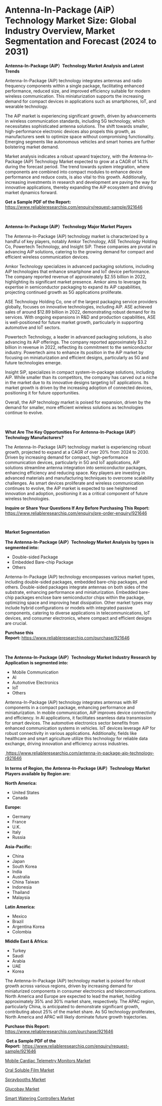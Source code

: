 <p><h1>Antenna-In-Package (AiP）Technology Market Size: Global Industry Overview, Market Segmentation and Forecast (2024 to 2031)</h1></p><p><strong>Antenna-In-Package (AiP）Technology Market Analysis and Latest Trends</strong></p>
<p><p>Antenna-In-Package (AiP) technology integrates antennas and radio frequency components within a single package, facilitating enhanced performance, reduced size, and improved efficiency suitable for modern wireless communication. This miniaturization supports the increasing demand for compact devices in applications such as smartphones, IoT, and wearable technology.</p><p>The AiP market is experiencing significant growth, driven by advancements in wireless communication standards, including 5G technology, which necessitates sophisticated antenna solutions. The shift towards smaller, high-performance electronic devices also propels this growth, as manufacturers seek to optimize space without compromising functionality. Emerging segments like autonomous vehicles and smart homes are further bolstering market demand.</p><p>Market analysis indicates a robust upward trajectory, with the Antenna-In-Package (AiP) Technology Market expected to grow at a CAGR of 14.1% during the forecast period. The trend towards system integration, where components are combined into compact modules to enhance device performance and reduce costs, is also vital to this growth. Additionally, increasing investments in research and development are paving the way for innovative applications, thereby expanding the AiP ecosystem and driving market dynamics forward.</p></p>
<p><strong>Get a Sample PDF of the Report:&nbsp;</strong> <a href="https://www.reliableresearchiq.com/enquiry/request-sample/921646?utm_campaign=1837&utm_medium=2&utm_source=Github&utm_content=ia&utm_term=02122024&utm_id=antenna-in-package-aiptechnology">https://www.reliableresearchiq.com/enquiry/request-sample/921646</a></p>
<p>&nbsp;</p>
<p><strong>Antenna-In-Package (AiP）Technology Major Market Players</strong></p>
<p><p>The Antenna-In-Package (AiP) technology market is characterized by a handful of key players, notably Amkor Technology, ASE Technology Holding Co, Powertech Technology, and Insight SiP. These companies are pivotal in advancing AiP solutions, catering to the growing demand for compact and efficient wireless communication devices.</p><p>Amkor Technology specializes in advanced packaging solutions, including AiP technologies that enhance smartphone and IoT device performance. The company reported revenue of approximately $2.55 billion in 2022, highlighting its significant market presence. Amkor aims to leverage its expertise in semiconductor packaging to expand its AiP capabilities, projecting continued growth as 5G applications proliferate.</p><p>ASE Technology Holding Co, one of the largest packaging service providers globally, focuses on innovative technologies, including AiP. ASE achieved sales of around $12.89 billion in 2022, demonstrating robust demand for its services. With ongoing expansions in R&D and production capabilities, ASE is well-positioned for future market growth, particularly in supporting automotive and IoT sectors.</p><p>Powertech Technology, a leader in advanced packaging solutions, is also advancing its AiP offerings. The company reported approximately $3.2 billion in revenue in 2022, reflecting its commitment to the semiconductor industry. Powertech aims to enhance its position in the AiP market by focusing on miniaturization and efficient designs, particularly as 5G and future technologies emerge.</p><p>Insight SiP, specializes in compact system-in-package solutions, including AiP. While smaller than its competitors, the company has carved out a niche in the market due to its innovative designs targeting IoT applications. Its market growth is driven by the increasing adoption of connected devices, positioning it for future opportunities.</p><p>Overall, the AiP technology market is poised for expansion, driven by the demand for smaller, more efficient wireless solutions as technologies continue to evolve.</p></p>
<p>&nbsp;</p>
<p><strong>What Are The Key Opportunities For Antenna-In-Package (AiP）Technology Manufacturers?</strong></p>
<p><p>The Antenna-In-Package (AiP) technology market is experiencing robust growth, projected to expand at a CAGR of over 20% from 2024 to 2030. Driven by increasing demand for compact, high-performance communication devices, particularly in 5G and IoT applications, AiP solutions streamline antenna integration into semiconductor packages, enhancing efficiency and reducing space. Key players are investing in advanced materials and manufacturing techniques to overcome scalability challenges. As smart devices proliferate and wireless communication continues to evolve, the AiP market is expected to see heightened innovation and adoption, positioning it as a critical component of future wireless technologies.</p></p>
<p><strong>Inquire or Share Your Questions If Any Before Purchasing This Report:</strong> <a href="https://www.reliableresearchiq.com/enquiry/pre-order-enquiry/921646?utm_campaign=1837&utm_medium=2&utm_source=Github&utm_content=ia&utm_term=02122024&utm_id=antenna-in-package-aiptechnology">https://www.reliableresearchiq.com/enquiry/pre-order-enquiry/921646</a></p>
<p>&nbsp;</p>
<p><strong>Market Segmentation</strong></p>
<p><strong>The Antenna-In-Package (AiP）Technology Market Analysis by types is segmented into:</strong></p>
<p><ul><li>Double-sided Package</li><li>Embedded Bare-chip Package</li><li>Others</li></ul></p>
<p><p>Antenna-In-Package (AiP) technology encompasses various market types, including double-sided packages, embedded bare-chip packages, and others. Double-sided packages integrate antennas on both sides of the substrate, enhancing performance and miniaturization. Embedded bare-chip packages enclose bare semiconductor chips within the package, optimizing space and improving heat dissipation. Other market types may include hybrid configurations or models with integrated passive components, catering to diverse applications in telecommunications, IoT devices, and consumer electronics, where compact and efficient designs are crucial.</p></p>
<p><strong>Purchase this Report:&nbsp;</strong><a href="https://www.reliableresearchiq.com/purchase/921646?utm_campaign=1837&utm_medium=2&utm_source=Github&utm_content=ia&utm_term=02122024&utm_id=antenna-in-package-aiptechnology">https://www.reliableresearchiq.com/purchase/921646</a></p>
<p>&nbsp;</p>
<p><strong>The Antenna-In-Package (AiP）Technology Market Industry Research by Application is segmented into:</strong></p>
<p><ul><li>Mobile Communication</li><li>AI</li><li>Automotive Electronics</li><li>IoT</li><li>Others</li></ul></p>
<p><p>Antenna-In-Package (AiP) technology integrates antennas with RF components in a compact package, enhancing performance and miniaturization. In mobile communication, AiP improves device connectivity and efficiency. In AI applications, it facilitates seamless data transmission for smart devices. The automotive electronics sector benefits from enhanced communication systems in vehicles. IoT devices leverage AiP for robust connectivity in various applications. Additionally, fields like healthcare and smart agriculture utilize this technology for reliable data exchange, driving innovation and efficiency across industries.</p></p>
<p><a href="https://www.reliableresearchiq.com/antenna-in-package-aip-technology-r921646?utm_campaign=1837&utm_medium=2&utm_source=Github&utm_content=ia&utm_term=02122024&utm_id=antenna-in-package-aiptechnology">&nbsp;https://www.reliableresearchiq.com/antenna-in-package-aip-technology-r921646</a></p>
<p><strong>In terms of Region, the Antenna-In-Package (AiP）Technology Market Players available by Region are:</strong></p>
<p>
    <p> <strong> North America: </strong>
        <ul>
            <li>United States</li>
            <li>Canada</li>
        </ul>
        </p> 
    <p> <strong> Europe: </strong>
        <ul>
            <li>Germany</li>
            <li>France</li>
            <li>U.K.</li>
            <li>Italy</li>
            <li>Russia</li>
        </ul>
        </p> 
    <p> <strong> Asia-Pacific: </strong>
        <ul>
            <li>China</li>
            <li>Japan</li>
            <li>South Korea</li>
            <li>India</li>
            <li>Australia</li>
            <li>China Taiwan</li>
            <li>Indonesia</li>
            <li>Thailand</li>
            <li>Malaysia</li>
        </ul>
        </p> 
    <p> <strong> Latin America: </strong>
        <ul>
            <li>Mexico</li>
            <li>Brazil</li>
            <li>Argentina Korea</li>
            <li>Colombia</li>
        </ul>
        </p> 
    <p> <strong> Middle East & Africa: </strong>
        <ul>
            <li>Turkey</li>
            <li>Saudi</li>
            <li>Arabia</li>
            <li>UAE</li>
            <li>Korea</li>
        </ul>
    </p>
    </p>
<p><p>The Antenna-In-Package (AiP) technology market is poised for robust growth across various regions, driven by increasing demand for miniaturized components in consumer electronics and telecommunications. North America and Europe are expected to lead the market, holding approximately 35% and 30% market share, respectively. The APAC region, particularly China, is anticipated to demonstrate significant growth, contributing about 25% of the market share. As 5G technology proliferates, North America and APAC will likely dominate future growth trajectories.</p></p>
<p><strong>Purchase this Report: </strong><a href="https://www.reliableresearchiq.com/purchase/921646?utm_campaign=1837&utm_medium=2&utm_source=Github&utm_content=ia&utm_term=02122024&utm_id=antenna-in-package-aiptechnology">https://www.reliableresearchiq.com/purchase/921646</a></p>
<p>&nbsp;<strong>Get a Sample PDF of the Report:&nbsp;&nbsp;</strong><a href="https://www.reliableresearchiq.com/enquiry/request-sample/921646?utm_campaign=1837&utm_medium=2&utm_source=Github&utm_content=ia&utm_term=02122024&utm_id=antenna-in-package-aiptechnology">https://www.reliableresearchiq.com/enquiry/request-sample/921646</a></p>
<p><strong></strong></p>
<p><p><a href="https://www.linkedin.com/pulse/information-trends-significant-market-drivers-obstacles-mobile-34buf?utm_campaign=1837&utm_medium=2&utm_source=Github&utm_content=ia&utm_term=02122024&utm_id=antenna-in-package-aiptechnology">Mobile Cardiac Telemetry Monitors Market</a></p><p><a href="https://www.linkedin.com/pulse/comprehensive-analysis-oral-soluble-film-market-size-8nzme?utm_campaign=1837&utm_medium=2&utm_source=Github&utm_content=ia&utm_term=02122024&utm_id=antenna-in-package-aiptechnology">Oral Soluble Film Market</a></p><p><a href="https://issuu.com/reportprime-2/docs/spraybooths-market-size-2030.pptx?utm_campaign=1837&utm_medium=2&utm_source=Github&utm_content=ia&utm_term=02122024&utm_id=antenna-in-package-aiptechnology">Spraybooths Market</a></p><p><a href="https://www.linkedin.com/pulse/assessing-glucobay-market-segmentation-type-application-geography-hpsce?utm_campaign=1837&utm_medium=2&utm_source=Github&utm_content=ia&utm_term=02122024&utm_id=antenna-in-package-aiptechnology">Glucobay Market</a></p><p><a href="https://issuu.com/reportprime-2/docs/smart-watering-controllers-market-size-2030.pptx?utm_campaign=1837&utm_medium=2&utm_source=Github&utm_content=ia&utm_term=02122024&utm_id=antenna-in-package-aiptechnology">Smart Watering Controllers Market</a></p></p>